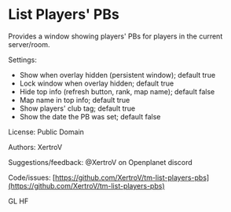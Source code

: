 # List Players' PBs

Provides a window showing players' PBs for players in the current server/room.

Settings:

* Show when overlay hidden (persistent window); default true
* Lock window when overlay hidden; default true
* Hide top info (refresh button, rank, map name); default false
* Map name in top info; default true
* Show players' club tag; default true
* Show the date the PB was set; default false

License: Public Domain

Authors: XertroV

Suggestions/feedback: @XertroV on Openplanet discord

Code/issues: [https://github.com/XertroV/tm-list-players-pbs](https://github.com/XertroV/tm-list-players-pbs)

GL HF
